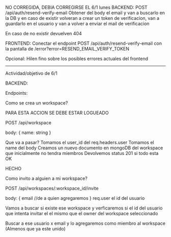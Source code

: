 NO CORREGIDA, DEBIA CORREGIRSE EL 6/1 lunes
BACKEND:
POST /api/auth/resend-verify-email
Obtener del body el email y van a buscarlo en la DB y en caso de existir volveran a crear un token de verificacion, van a guardarlo en el usuario y van a volver a enviar el mail de verificacion

En caso de no existir devuelven 404


FRONTEND:
Conectar el endpoint POST /api/auth/resend-verify-email con la pantalla de /error?error=RESEND_EMAIL_VERIFY_TOKEN

Opcional:
Hilen fino sobre los posibles errores actuales del frontend


------------------------------------------------------------------------------------------------------------------

Actividad/objetivo de 6/1

BACKEND:

Endpoints:

Como se crea un workspace?

PARA ESTA ACCION SE DEBE ESTAR LOGUEADO

POST /api/workspace 

body: {
    name: string
}

Que va a pasar?
Tomamos el user_id del req.headers.user
Tomamos el name del body
Creamos un nuevo documento en mongoDB del workspace que inicialmente no tendra miembros
Devolvemos status 201 si todo esta OK

HECHO

Como invito a alguien a mi workspace?

POST /api/workspaces/:workspace_id/invite

body: {
    email //de a quien agregaremos
}
req.user el id del usuario

Vamos a buscar si existe ese workspace y verficaremos si el id del usuario que intenta invitar el el mismo que el owner del workspace seleccionado

Buscar a ese usuario x email y lo agregaremos como miembro al workspace (Almenos que ya este unido)
